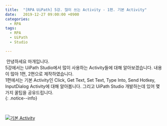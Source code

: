 ```yaml
---
title:  "[RPA UiPath] 5강. 많이 쓰는 Activity - 1편. 기본 Activity"
date:   2019-12-27 09:00:00 +0900
categories:
  - RPA
tags:
  - RPA
  - UiPath
  - Studio

---
```


&nbsp;안녕하세요 마개입니다.  
5강에서는 UiPath Studio에서 많이 사용하는 Activity들에 대해 알아보겠습니다. 내용이 많아 1편, 2편으로 제작하였습니다.  
1편에서는 기본 Activity인 Click, Get Text, Set Text, Type Into, Send Hotkey, InputDialog Activity에 대해 알아봅니다. 그리고 UiPath Studio 개발하는데 있어 몇가지 꿀팁을 공유드립니다.  
{: .notice--info}

<br>

[![기본 Activity](http://img.youtube.com/vi/G3v6B_uDVvY/maxresdefault.jpg)](https://www.youtube.com/watch?v=G3v6B_uDVvY)
